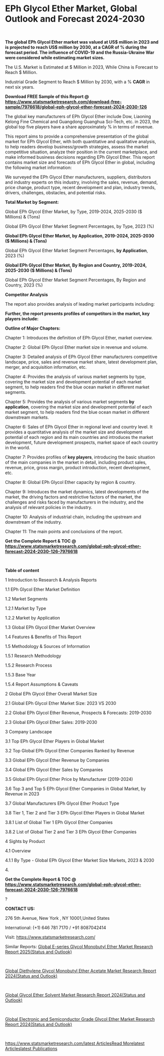 <h1>EPh Glycol Ether Market, Global Outlook and Forecast 2024-2030</h1><br/><p><strong>The global EPh Glycol Ether market was valued at US$ million in 2023 and is projected to reach US$ million by 2030, at a <strong>CAGR</strong> of % during the forecast period. The influence of COVID-19 and the Russia-Ukraine War were considered while estimating market sizes.</strong></p>
 
 
 
 <p>The U.S. Market is Estimated at $ Million in 2023, While China is Forecast to Reach $ Million.</p>
 
 
 
 <p>Industrial Grade Segment to Reach $ Million by 2030, with a % <strong>CAGR</strong> in next six years.</p>
 
 
 
 <p><strong>Download FREE Sample of this Report @ <a href="https://www.statsmarketresearch.com/download-free-sample/7976618/global-eph-glycol-ether-forecast-2024-2030-126">https://www.statsmarketresearch.com/download-free-sample/7976618/global-eph-glycol-ether-forecast-2024-2030-126</a></strong></p>
 
 
 
 <p>The global key manufacturers of EPh Glycol Ether include Dow, Liaoning Kelong Fine Chemical and Guangdong Guanghua Sci-Tech, etc. in 2023, the global top five players have a share approximately % in terms of revenue.</p>
 
 
 
 <p>This report aims to provide a comprehensive presentation of the global market for EPh Glycol Ether, with both quantitative and qualitative analysis, to help readers develop business/growth strategies, assess the market competitive situation, analyze their position in the current marketplace, and make informed business decisions regarding EPh Glycol Ether. This report contains market size and forecasts of EPh Glycol Ether in global, including the following market information:</p>
 
 
 
 <p>We surveyed the EPh Glycol Ether manufacturers, suppliers, distributors and industry experts on this industry, involving the sales, revenue, demand, price change, product type, recent development and plan, industry trends, drivers, challenges, obstacles, and potential risks.</p>
 
 
 
 <p><strong>Total Market by Segment:</strong></p>
 
 
 
 <p>Global EPh Glycol Ether Market, by Type, 2019-2024, 2025-2030 ($ Millions) & (Tons)</p>
 
 
 
 <p>Global EPh Glycol Ether Market Segment Percentages, by Type, 2023 (%)</p>
 
 
 
 <p><strong>Global EPh Glycol Ether Market, <strong>by Application</strong>, 2019-2024, 2025-2030 ($ Millions) & (Tons)</strong></p>
 
 
 
 <p>Global EPh Glycol Ether Market Segment Percentages, <strong>by Application</strong>, 2023 (%)</p>
 
 
 
 <p><strong>Global EPh Glycol Ether Market, By Region and Country, 2019-2024, 2025-2030 ($ Millions) & (Tons)</strong></p>
 
 
 
 <p>Global EPh Glycol Ether Market Segment Percentages, By Region and Country, 2023 (%)</p>
 
 
 
 <p><strong>Competitor Analysis</strong></p>
 
 
 
 <p>The report also provides analysis of leading market participants including:</p>
 
 
 
 <p><strong>Further, the report presents profiles of competitors in the market, <strong>key players</strong> include:</strong></p>
 
 
 
 <p><strong>Outline of Major Chapters:</strong></p>
 
 
 
 <p>Chapter 1: Introduces the definition of EPh Glycol Ether, market overview.</p>
 
 
 
 <p>Chapter 2: Global EPh Glycol Ether market size in revenue and volume.</p>
 
 
 
 <p>Chapter 3: Detailed analysis of EPh Glycol Ether manufacturers competitive landscape, price, sales and revenue market share, latest development plan, merger, and acquisition information, etc.</p>
 
 
 
 <p>Chapter 4: Provides the analysis of various market segments by type, covering the market size and development potential of each market segment, to help readers find the blue ocean market in different market segments.</p>
 
 
 
 <p>Chapter 5: Provides the analysis of various market segments <strong>by application</strong>, covering the market size and development potential of each market segment, to help readers find the blue ocean market in different downstream markets.</p>
 
 
 
 <p>Chapter 6: Sales of EPh Glycol Ether in regional level and country level. It provides a quantitative analysis of the market size and development potential of each region and its main countries and introduces the market development, future development prospects, market space of each country in the world.</p>
 
 
 
 <p>Chapter 7: Provides profiles of <strong>key players</strong>, introducing the basic situation of the main companies in the market in detail, including product sales, revenue, price, gross margin, product introduction, recent development, etc.</p>
 
 
 
 <p>Chapter 8: Global EPh Glycol Ether capacity by region & country.</p>
 
 
 
 <p>Chapter 9: Introduces the market dynamics, latest developments of the market, the driving factors and restrictive factors of the market, the challenges and risks faced by manufacturers in the industry, and the analysis of relevant policies in the industry.</p>
 
 
 
 <p>Chapter 10: Analysis of industrial chain, including the upstream and downstream of the industry.</p>
 
 
 
 <p>Chapter 11: The main points and conclusions of the report.</p>
 
 
 
 <div><b>Get the Complete Report & TOC @ <a href="https://www.statsmarketresearch.com/global-eph-glycol-ether-forecast-2024-2030-126-7976618">https://www.statsmarketresearch.com/global-eph-glycol-ether-forecast-2024-2030-126-7976618</a></b></div>
 
 
 
 <p><br />
 
 <b>Table of content</b></p>
 
 
 
 <p>1 Introduction to Research & Analysis Reports<br />
 
 1.1 EPh Glycol Ether Market Definition<br />
 
 1.2 Market Segments<br />
 
 1.2.1 Market by Type<br />
 
 1.2.2 Market by Application<br />
 
 1.3 Global EPh Glycol Ether Market Overview<br />
 
 1.4 Features & Benefits of This Report<br />
 
 1.5 Methodology & Sources of Information<br />
 
 1.5.1 Research Methodology<br />
 
 1.5.2 Research Process<br />
 
 1.5.3 Base Year<br />
 
 1.5.4 Report Assumptions & Caveats<br />
 
 2 Global EPh Glycol Ether Overall Market Size<br />
 
 2.1 Global EPh Glycol Ether Market Size: 2023 VS 2030<br />
 
 2.2 Global EPh Glycol Ether Revenue, Prospects & Forecasts: 2019-2030<br />
 
 2.3 Global EPh Glycol Ether Sales: 2019-2030<br />
 
 3 Company Landscape<br />
 
 3.1 Top EPh Glycol Ether Players in Global Market<br />
 
 3.2 Top Global EPh Glycol Ether Companies Ranked by Revenue<br />
 
 3.3 Global EPh Glycol Ether Revenue by Companies<br />
 
 3.4 Global EPh Glycol Ether Sales by Companies<br />
 
 3.5 Global EPh Glycol Ether Price by Manufacturer (2019-2024)<br />
 
 3.6 Top 3 and Top 5 EPh Glycol Ether Companies in Global Market, by Revenue in 2023<br />
 
 3.7 Global Manufacturers EPh Glycol Ether Product Type<br />
 
 3.8 Tier 1, Tier 2 and Tier 3 EPh Glycol Ether Players in Global Market<br />
 
 3.8.1 List of Global Tier 1 EPh Glycol Ether Companies<br />
 
 3.8.2 List of Global Tier 2 and Tier 3 EPh Glycol Ether Companies<br />
 
 4 Sights by Product<br />
 
 4.1 Overview<br />
 
 4.1.1 By Type - Global EPh Glycol Ether Market Size Markets, 2023 & 2030<br />
 
 4.</p>
 
 
 
 <div><b>Get the Complete Report & TOC @ <a href="https://www.statsmarketresearch.com/global-eph-glycol-ether-forecast-2024-2030-126-7976618">https://www.statsmarketresearch.com/global-eph-glycol-ether-forecast-2024-2030-126-7976618</a></b></div>
 
 
 
 <p>? </p>
 
 
 
 <p><b>CONTACT US:</b><br />
 
 276 5th Avenue, New York , NY 10001,United States<br />
 
 International: (+1) 646 781 7170 / +91 8087042414<br />
 
 Visit: <a href="https://www.statsmarketresearch.com/">https://www.statsmarketresearch.com/</a><br />
 
 Similar Reports: <a href="https://www.statsmarketresearch.com/global-eph-glycol-ether-forecast-2024-2030-126-7976618">Global E-series Glycol Monobutyl Ether Market Research Report 2025(Status and Outlook)</a><br />
 
 <br />
 
 <a href="https://www.statsmarketresearch.com/global-eph-glycol-ether-forecast-2024-2030-126-7976618">Global Diethylene Glycol Monobutyl Ether Acetate Market Research Report 2024(Status and Outlook)</a><br />
 
 <br />
 
 <a href="https://www.statsmarketresearch.com/global-eph-glycol-ether-forecast-2024-2030-126-7976618">Global Glycol Ether Solvent Market Research Report 2024(Status and Outlook)</a><br />
 
 <br />
 
 <a href="https://www.statsmarketresearch.com/global-eph-glycol-ether-forecast-2024-2030-126-7976618">Global Electronic and Semiconductor Grade Glycol Ether Market Research Report 2024(Status and Outlook)</a><br />
 
 <br />
 
 <a href="https://gyeongbokgung.com">https://www.statsmarketresearch.com/</a><a href="https://hallyeomaritime.com">latest Articles</a><a href="https://jingwansa.com">Read More</a><a href="https://nguoiviet.jp/">latest Articles</a><a href="https://www.intelmarketresearch.com/">latest Publications</a></p>